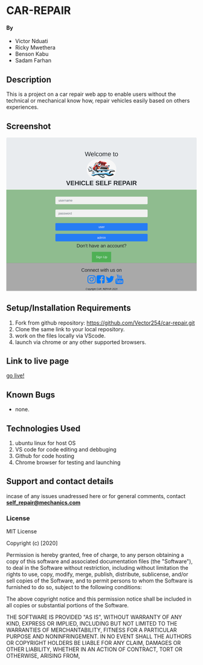#  CAR-REPAIR
#### By 
+ Victor Nduati
+ Ricky Mwethera
+ Benson Kabu
+ Sadam Farhan
## Description

This is a project on a car repair web app to enable users without the technical or mechanical know how, repair vehicles easily based on others experiences.

## Screenshot
![screenshot](imgs/screenshot.png?raw=true)
## Setup/Installation Requirements
1. Fork from github repository: https://github.com/Vector254/car-repair.git
2. Clone the same link to your local repository.
3. work on the files locally via VScode.
4. launch via chrome or any other supported browsers.

## Link to live page

[go live!](https://vector254.github.io/car-repair)
## Known Bugs
* none.
## Technologies Used
 1. ubuntu linux for host OS
 2. VS code for code editing and debbuging
 3. Github for code hosting
 4. Chrome browser for testing and launching
## Support and contact details
incase of any issues unadressed here or for general comments, contact **self_repair@mechanics.com**
### License
MIT License

Copyright (c) [2020]

Permission is hereby granted, free of charge, to any person obtaining a copy
of this software and associated documentation files (the "Software"), to deal
in the Software without restriction, including without limitation the rights
to use, copy, modify, merge, publish, distribute, sublicense, and/or sell
copies of the Software, and to permit persons to whom the Software is
furnished to do so, subject to the following conditions:

The above copyright notice and this permission notice shall be included in all
copies or substantial portions of the Software.

THE SOFTWARE IS PROVIDED "AS IS", WITHOUT WARRANTY OF ANY KIND, EXPRESS OR
IMPLIED, INCLUDING BUT NOT LIMITED TO THE WARRANTIES OF MERCHANTABILITY,
FITNESS FOR A PARTICULAR PURPOSE AND NONINFRINGEMENT. IN NO EVENT SHALL THE
AUTHORS OR COPYRIGHT HOLDERS BE LIABLE FOR ANY CLAIM, DAMAGES OR OTHER
LIABILITY, WHETHER IN AN ACTION OF CONTRACT, TORT OR OTHERWISE, ARISING FROM,
